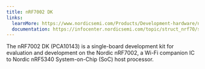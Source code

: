 ```yaml
---
title: nRF7002 DK
links:
  learnMore: https://www.nordicsemi.com/Products/Development-hardware/nr7002-pdk
  documentation: https://infocenter.nordicsemi.com/topic/struct_nrf70/struct/nrf7002.html
---
```


The nRF7002 DK (PCA10143) is a single-board development kit for evaluation and
development on the Nordic nRF7002, a Wi-Fi companion IC to Nordic nRF5340
System-on-Chip (SoC) host processor.

